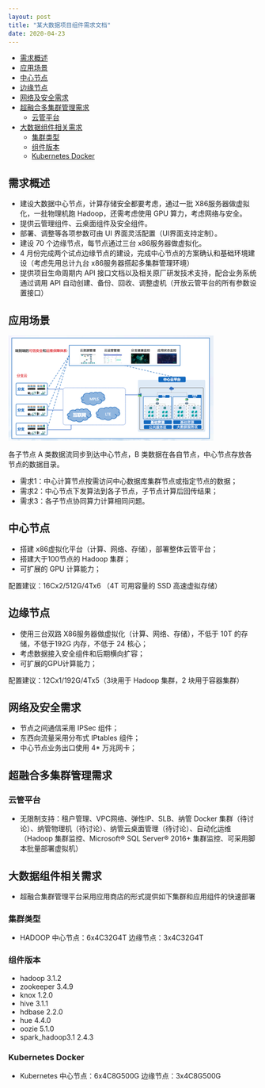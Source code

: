 ```yaml
---
layout: post
title: "某大数据项目组件需求文档"
date: 2020-04-23
---
```

<!-- TOC -->

- [需求概述](#%E9%9C%80%E6%B1%82%E6%A6%82%E8%BF%B0)
- [应用场景](#%E5%BA%94%E7%94%A8%E5%9C%BA%E6%99%AF)
- [中心节点](#%E4%B8%AD%E5%BF%83%E8%8A%82%E7%82%B9)
- [边缘节点](#%E8%BE%B9%E7%BC%98%E8%8A%82%E7%82%B9)
- [网络及安全需求](#%E7%BD%91%E7%BB%9C%E5%8F%8A%E5%AE%89%E5%85%A8%E9%9C%80%E6%B1%82)
- [超融合多集群管理需求](#%E8%B6%85%E8%9E%8D%E5%90%88%E5%A4%9A%E9%9B%86%E7%BE%A4%E7%AE%A1%E7%90%86%E9%9C%80%E6%B1%82)
    - [云管平台](#%E4%BA%91%E7%AE%A1%E5%B9%B3%E5%8F%B0)
- [大数据组件相关需求](#%E5%A4%A7%E6%95%B0%E6%8D%AE%E7%BB%84%E4%BB%B6%E7%9B%B8%E5%85%B3%E9%9C%80%E6%B1%82)
    - [集群类型](#%E9%9B%86%E7%BE%A4%E7%B1%BB%E5%9E%8B)
    - [组件版本](#%E7%BB%84%E4%BB%B6%E7%89%88%E6%9C%AC)
    - [Kubernetes Docker](#kubernetes-docker)

<!-- /TOC -->

## 需求概述

+ 建设大数据中心节点，计算存储安全都要考虑，通过一批 X86服务器做虚拟化，一批物理机跑 Hadoop，还需考虑使用 GPU 算力，考虑网络与安全。
+ 提供云管理组件、云桌面组件及安全组件。
+ 部署、调整等各项参数可由 UI 界面灵活配置（UI界面支持定制）。
+ 建设 70 个边缘节点，每节点通过三台 x86服务器做虚拟化。
+ 4 月份完成两个试点边缘节点的建设，完成中心节点的方案确认和基础环境建设（考虑先用总计九台 x86服务器搭起多集群管理环境）
+ 提供项目生命周期内 API 接口文档以及相关原厂研发技术支持，配合业务系统通过调用 API 自动创建、备份、回收、调整虚机（开放云管平台的所有参数设置接口）

## 应用场景

![架构草图02](/images/image-2020-04-23-02.png)

各子节点 A 类数据流同步到达中心节点，B 类数据在各自节点，中心节点存放各节点的数据目录。

+ 需求1：中心计算节点按需访问中心数据库集群节点或指定节点的数据；
+ 需求2：中心节点下发算法到各子节点，子节点计算后回传结果；
+ 需求3：各子节点协同算力计算相同问题。

## 中心节点

+ 搭建 x86虚拟化平台（计算、网络、存储），部署整体云管平台；
+ 搭建大于100节点的 Hadoop 集群；
+ 可扩展的 GPU 计算能力；

配置建议：16Cx2/512G/4Tx6 （4T 可用容量的 SSD 高速虚拟存储）

## 边缘节点

+ 使用三台双路 X86服务器做虚拟化（计算、网络、存储），不低于 10T 的存储，不低于192G 内存，不低于 24 核心；
+ 考虑数据接入安全组件和后期横向扩容；
+ 可扩展的GPU计算能力；

配置建议：12Cx1/192G/4Tx5（3块用于 Hadoop 集群，2 块用于容器集群）

## 网络及安全需求

+ 节点之间通信采用 IPSec 组件；
+ 东西向流量采用分布式 IPtables 组件；
+ 中心节点业务出口使用 4* 万兆网卡；

## 超融合多集群管理需求

### 云管平台

+ 无限制支持：租户管理、VPC网络、弹性IP、SLB、纳管 Docker 集群（待讨论）、纳管物理机（待讨论）、纳管云桌面管理（待讨论）、自动化运维（Hadoop 集群监控、Microsoft® SQL Server® 2016+ 集群监控、可采用脚本批量部署虚拟机）

## 大数据组件相关需求

+ 超融合集群管理平台采用应用商店的形式提供如下集群和应用组件的快速部署

### 集群类型

+ HADOOP
中心节点：6x4C32G4T
边缘节点：3x4C32G4T

### 组件版本

+ hadoop 3.1.2
+ zookeeper 3.4.9
+ knox 1.2.0
+ hive 3.1.1
+ hdbase 2.2.0
+ hue 4.4.0
+ oozie 5.1.0
+ spark_hadoop3.1 2.4.3

### Kubernetes Docker

+ Kubernetes
中心节点：6x4C8G500G
边缘节点：3x4C8G500G
